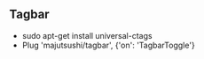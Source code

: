 ## Tagbar

  -  sudo apt-get install universal-ctags
  -  Plug 'majutsushi/tagbar', {'on': 'TagbarToggle'}
